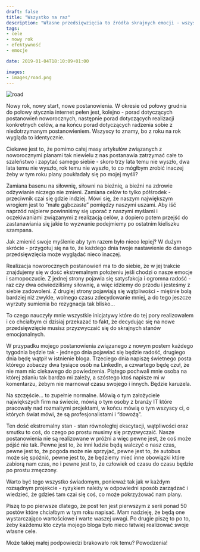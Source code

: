 ```yaml
---
draft: false
title: "Wszystko na raz"
description: "Własne przedsięwzięcia to źródła skrajnych emocji - wszystko na raz, w tym samym momencie. Przyzwyczajaj się."
tags: 
- cele
- nowy rok
- efektywność
- emocje

date: 2019-01-04T18:10:09+01:00

images:
- images/road.png
---
```


![road](/images/road.png)

Nowy rok, nowy start, nowe postanowienia. W okresie od połowy grudnia do połowy stycznia internet pełen jest, kolejno - porad dotyczących postanowień noworocznych, następnie porad dotyczących realizacji konkretnych celów, a na końcu porad dotyczących radzenia sobie z niedotrzymanym postanowieniem. Wszyscy to znamy, bo z roku na rok wygląda to identycznie.

Ciekawe jest to, że pomimo całej masy artykułów związanych z noworocznymi planami tak niewielu z nas postanawia zatrzymać całe to szaleństwo i zapytać samego siebie - skoro trzy lata temu nie wyszło, dwa lata temu nie wyszło, rok temu nie wyszło, to co mógłbym zrobić inaczej żeby w tym roku plany poukładały się po mojej myśli?

Zamiana basenu na siłownię, siłowni na bieżnię, a bieżni na zdrowie odżywianie niczego nie zmieni. Zamiana celów to tylko półśrodek - przeciwnik czai się gdzie indziej. Mówi się, że naszym największym wrogiem jest to “małe gąbczaste” pomiędzy naszymi uszami. Aby iść naprzód najpierw powinniśmy się uporać z naszymi myślami i oczekiwaniami związanymi z realizacją celów, a dopiero potem przejść do zastanawiania się jakie to wyzwanie podejmiemy po ostatnim kieliszku szampana. 

Jak zmienić swoje myślenie aby tym razem było nieco lepiej? W dużym skrócie - przygotuj się na to, że każdego dnia twoje nastawienie do danego przedsięwzięcia może wyglądać nieco inaczej.

Realizacja noworocznych postanowień ma to do siebie, że w jej trakcie znajdujemy się w dość ekstremalnym położeniu jeśli chodzi o nasze emocje i samopoczucie. Z jednej strony pojawia się satysfakcja i ogromna radość - raz czy dwa odwiedziliśmy siłownię, a więc idziemy do przodu i jesteśmy z siebie zadowoleni. Z drugiej strony pojawiają się wątpliwości - mięśnie bolą bardziej niż zwykle, wolnego czasu zdecydowanie mniej, a do tego jeszcze wyrzuty sumienia bo rezygnacja tak blisko… 

To czego nauczyły mnie wszystkie inicjatywy które do tej pory realizowałem i co chciałbym ci dzisiaj przekazać to fakt, że decydując się na nowe przedsięwzięcie musisz przyzwyczaić się do skrajnych stanów emocjonalnych.

W przypadku mojego postanowienia związanego z nowym postem każdego tygodnia będzie tak - jednego dnia pojawiać się będzie radość, drugiego dnia będę wątpił w istnienie bloga. Trzeciego dnia napiszę świetnego posta którego zobaczy dwa tysiące osób na LinkedIn, a czwartego będę czuł, że nie mam nic ciekawego do powiedzenia. Piątego pochwali mnie osoba na której zdaniu tak bardzo mi zależy, a szóstego ktoś napisze mi w komentarzu, żebym nie marnował czasu swojego i innych. Będzie karuzela. 

Na szczęście… to zupełnie normalne. Mówią o tym założyciele największych firm na świecie, mówią o tym osoby z branży IT które pracowały nad rozmaitymi projektami, w końcu mówią o tym wszyscy ci, o których świat mówi, że są profesjonalistami i “dowożą”.

Ten dość ekstremalny stan - stan równoległej ekscytacji, wątpliwości oraz smutku to coś, do czego po prostu musimy się przyzwyczaić. Nasze postanowienia nie są realizowane w próżni a więc pewne jest, że coś może pójść nie tak. Pewne jest to, że inni ludzie będą walczyć o nasz czas, pewne jest to, że pogoda może nie sprzyjać, pewne jest to, że autobus może się spóźnić, pewne jest to, że będziemy mieć inne obowiązki które zabiorą nam czas, no i pewne jest to, że człowiek od czasu do czasu będzie po prostu zmęczony.

Warto być tego wszystko świadomym, ponieważ tak jak w każdym rozsądnym projekcie - ryzykiem należy w odpowiedni sposób zarządzać i wiedzieć, że gdzieś tam czai się coś, co może pokrzyżować nam plany.

Piszę to po pierwsze dlatego, że post ten jest pierwszym z serii ponad 50 postów które chciałbym w tym roku napisać. Mam nadzieję, że będą one wystarczająco wartościowe i warte waszej uwagi. Po drugie piszę to po to, żeby każdemu kto czyta mojego bloga było nieco łatwiej realizować swoje własne cele. 

Może takiej małej podpowiedzi brakowało rok temu? Powodzenia!

